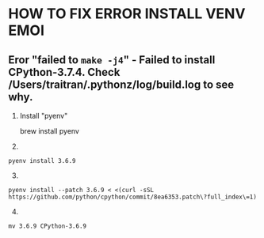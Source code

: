 # HOW TO FIX ERROR INSTALL VENV EMOI 
## Eror "failed to `make -j4`" - Failed to install CPython-3.7.4. Check /Users/traitran/.pythonz/log/build.log to see why.
1. Install "pyenv"

    brew install pyenv 
2. 

    pyenv install 3.6.9
3. 

    pyenv install --patch 3.6.9 < <(curl -sSL https://github.com/python/cpython/commit/8ea6353.patch\?full_index\=1)
4. 

    mv 3.6.9 CPython-3.6.9 